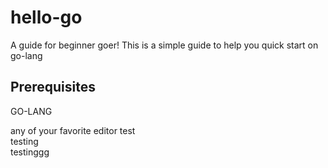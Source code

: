 # hello-go

A guide for beginner goer!
This is a simple guide to help you quick start on go-lang

## Prerequisites
GO-LANG

 any of your favorite editor 
 test  
 testing   
 testinggg
 
